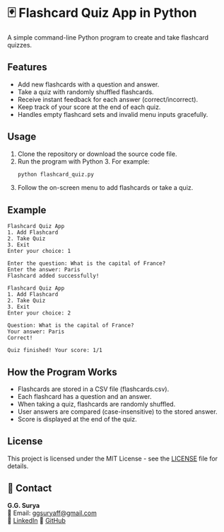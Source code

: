 # 🃏 Flashcard Quiz App in Python

A simple command-line Python program to create and take flashcard quizzes.

## Features

- Add new flashcards with a question and answer.
- Take a quiz with randomly shuffled flashcards.
- Receive instant feedback for each answer (correct/incorrect).
- Keep track of your score at the end of each quiz.
- Handles empty flashcard sets and invalid menu inputs gracefully.

## Usage

1. Clone the repository or download the source code file.
2. Run the program with Python 3. For example:
   ```bash
   python flashcard_quiz.py
3. Follow the on-screen menu to add flashcards or take a quiz.

## Example

```
Flashcard Quiz App
1. Add Flashcard
2. Take Quiz
3. Exit
Enter your choice: 1

Enter the question: What is the capital of France?
Enter the answer: Paris
Flashcard added successfully!

Flashcard Quiz App
1. Add Flashcard
2. Take Quiz
3. Exit
Enter your choice: 2

Question: What is the capital of France?
Your answer: Paris
Correct!

Quiz finished! Your score: 1/1
```

## How the Program Works

- Flashcards are stored in a CSV file (flashcards.csv).
- Each flashcard has a question and an answer.
- When taking a quiz, flashcards are randomly shuffled.
- User answers are compared (case-insensitive) to the stored answer.
- Score is displayed at the end of the quiz.
   
## License

This project is licensed under the MIT License - see the [LICENSE](https://github.com/ggsurya/Python-Projects/blob/main/LICENSE) file for details.

## 📩 Contact

**G.G. Surya**  
📧 Email: ggsuryaff@gmail.com  
🔗 [LinkedIn](https://www.linkedin.com/in/g-g-surya-5aa9312b4)
🔗 [GitHub](https://github.com/ggsurya)
